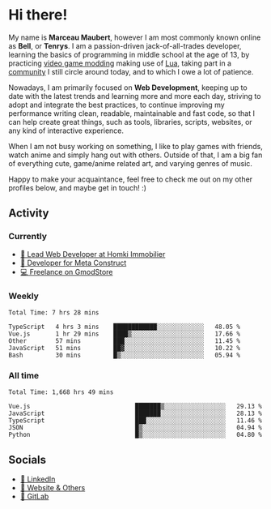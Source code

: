 # Hi there!

My name is **Marceau Maubert**, however I am most commonly known online as **Bell**, or **Tenrys**. I am a passion-driven jack-of-all-trades developer, learning the basics of programming in middle school at the age of 13, by practicing [video game modding](https://garrysmod.com) making use of [Lua](https://lua.org), taking part in a [community](https://metastruct.net) I still circle around today, and to which I owe a lot of patience.

Nowadays, I am primarily focused on **Web Development**, keeping up to date with the latest trends and learning more and more each day, striving to adopt  and integrate the best practices, to continue improving my performance writing clean, readable, maintainable and fast code, so that I can help create great things, such as tools, libraries, scripts, websites, or any kind of interactive experience.

When I am not busy working on something, I like to play games with friends, watch anime and simply hang out with others. Outside of that, I am a big fan of everything cute, game/anime related art, and varying genres of music.

Happy to make your acquaintance, feel free to check me out on my other profiles below, and maybe get in touch! :)

## Activity

### Currently

- [🏢 Lead Web Developer at Homki Immobilier](https://homki-immobilier.com)
- [🎈 Developer for Meta Construct](https://metastruct.net)
- [💻 Freelance on GmodStore](https://www.gmodstore.com/users/Tenrys)

### Weekly
<!--START_SECTION:wakaWeekly-->

```text
Total Time: 7 hrs 28 mins

TypeScript   4 hrs 3 mins    ████████████░░░░░░░░░░░░░   48.05 %
Vue.js       1 hr 29 mins    ████▒░░░░░░░░░░░░░░░░░░░░   17.66 %
Other        57 mins         ███░░░░░░░░░░░░░░░░░░░░░░   11.45 %
JavaScript   51 mins         ██▓░░░░░░░░░░░░░░░░░░░░░░   10.22 %
Bash         30 mins         █▒░░░░░░░░░░░░░░░░░░░░░░░   05.94 %
```

<!--END_SECTION:wakaWeekly-->

### All time
<!--START_SECTION:wakaTotal-->

```text
Total Time: 1,668 hrs 49 mins

Vue.js                             ███████▒░░░░░░░░░░░░░░░░░   29.13 %
JavaScript                         ███████░░░░░░░░░░░░░░░░░░   28.13 %
TypeScript                         ███░░░░░░░░░░░░░░░░░░░░░░   11.46 %
JSON                               █▒░░░░░░░░░░░░░░░░░░░░░░░   04.94 %
Python                             █▒░░░░░░░░░░░░░░░░░░░░░░░   04.80 %
```

<!--END_SECTION:wakaTotal-->

## Socials

- [👔 LinkedIn](https://www.linkedin.com/in/marceau-maubert)
- [🔗 Website & Others](https://bell.moe)
- [🦊 GitLab](https://gitlab.com/Tenrys)
